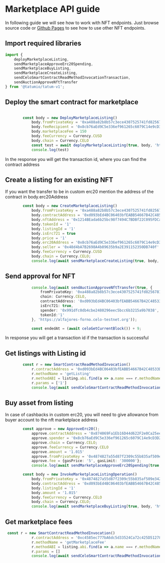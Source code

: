 # Marketplace API guide

In following guide we will see how to work with NFT endpoints. Just browse source code
or [Github Pages](https://tatumio.github.io/tatum-js/) to see how to use other NFT endpoints.

## Import required libraries

```typescript
import { 
    deployMarketplaceListing,
    sendMarketplaceApproveErc20Spending,
    sendMarketplaceBuyListing,
    sendMarketplaceCreateListing,
    sendCeloSmartContractReadMethodInvocationTransaction,
    sendAuctionApproveNftTransfer
} from '@tatumio/tatum-v1';
```

## Deploy the smart contract for marketplace

```typescript

        const body = new DeployMarketplaceListing()
            body.fromPrivateKey = '0xa488a82b8b57c3ece4307525741fd8256781906c5fad948b85f1d63000948236'
            body.feeRecipient = '0x8cb76aEd9C5e336ef961265c6079C14e9cD3D2eA'
            body.marketplaceFee = 150
            body.feeCurrency = Currency.CUSD
            body.chain = Currency.CELO
            const test = await deployMarketplaceListing(true, body, 'https://alfajores-forno.celo-testnet.org')
            console.log(test)
```

In the response you will get the transaction id, where you can find the contract address

## Create a listing for an existing NFT
If you want the transfer to be in custom erc20 mention the address of the contract in body.erc20Address

```typescript
        const body = new CreateMarketplaceListing()
            body.fromPrivateKey = '0xa488a82b8b57c3ece4307525741fd8256781906c5fad948b85f1d63000948236'
            body.contractAddress = '0xd093bEd4BC06403bfEABB54667B42C48533D3Fd9'
            body.nftAddress = '0x1214BEada6b25bc98f7494C7BDBf22C095FDCaBD'
            body.tokenId = '1'
            body.listingId = '1'
            body.isErc721 = true
            body.price = '1'
            body.erc20Address = '0x8cb76aEd9C5e336ef961265c6079C14e9cD3D2eA'
            body.seller = '0x48d4bA7B2698A4b89635b9a2E391152350DB740f'
            body.feeCurrency = Currency.CUSD
            body.chain = Currency.CELO;
            console.log(await sendMarketplaceCreateListing(true, body, 'https://alfajores-forno.celo-testnet.org'));
```
## Send approval for NFT

```typescript
            console.log(await sendAuctionApproveNftTransfer(true, {
                fromPrivateKey: '0xa488a82b8b57c3ece4307525741fd8256781906c5fad948b85f1d63000948236',
                chain: Currency.CELO,
                contractAddress: '0xd093bEd4BC06403bfEABB54667B42C48533D3Fd9',
                isErc721: true,
                spender: '0x991dfc0db4cbe2480296eec5bcc6b3215a9b7038',
                tokenId:'1'
            }, 'https://alfajores-forno.celo-testnet.org'));

            const endedAt = (await celoGetCurrentBlock()) + 9;
```


In response you will get a transaction id if the transaction is successful

## Get listings with Listing id
```typescript
        const r = new SmartContractReadMethodInvocation()
            r.contractAddress = '0xd093bEd4BC06403bfEABB54667B42C48533D3Fd9'
            r.methodName = 'getListing'
            r.methodABI = listing.abi.find(a => a.name === r.methodName)
            r.params = ['1']
            console.log(await sendCeloSmartContractReadMethodInvocationTransaction(true, r, 'https://alfajores-forno.celo-testnet.org'))
```

## Buy asset from listing
In case of cashbacks in custom erc20, you will need to give allowance from buyer account to the nft marketplace address

```typescript
        const approve = new ApproveErc20();
            approve.contractAddress = '0x874069Fa1Eb16D44d622F2e0Ca25eeA172369bC1';
            approve.spender = '0x8cb76aEd9C5e336ef961265c6079C14e9cD3D2eA';
            approve.chain = Currency.CELO;
            approve.feeCurrency = Currency.CELO
            approve.amount = '1.015'
            approve.fromPrivateKey = '0x4874827a55d87f2309c55b835af509e3427aa4d52321eeb49a2b93b5c0f8edfb'
            approve.fee = {gasPrice: '5', gasLimit: '300000'};
            console.log(await sendMarketplaceApproveErc20Spending(true, approve, 'https://alfajores-forno.celo-testnet.org'));

        const body = new InvokeMarketplaceListingOperation()
            body.fromPrivateKey = '0x4874827a55d87f2309c55b835af509e3427aa4d52321eeb49a2b93b5c0f8edfb'
            body.contractAddress = '0xd093bEd4BC06403bfEABB54667B42C48533D3Fd9'
            body.listingId = '1'
            body.amount = '1.015'
            body.feeCurrency = Currency.CELO
            body.chain = Currency.CELO;
            console.log(await sendMarketplaceBuyListing(true, body, 'https://alfajores-forno.celo-testnet.org'));
```

## Get marketplace fees
```typescript
 const r = new SmartContractReadMethodInvocation()
            r.contractAddress = '0xc4585ec777bA6dc5d33524Ca72c425D512780C31'
            r.methodName = 'getMarketplaceFee'
            r.methodABI = listing.abi.find(a => a.name === r.methodName)
            r.params = []
            console.log(await sendCeloSmartContractReadMethodInvocationTransaction(r, 'https://data-seed-prebsc-2-s1.binance.org:8545'))
```
